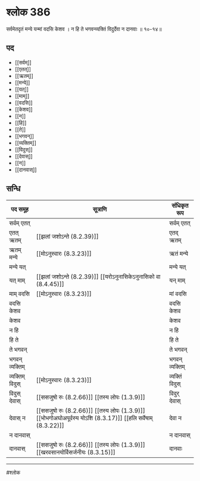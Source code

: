 # श्लोक 386

सर्वमेतदृतं मन्ये यन्मां वदसि केशव ।
न हि ते भगवन्व्यक्तिं विदुर्देवा न दानवाः ॥ १०-१४॥


## पद 

- [[सर्वम्]]
- [[एतत्]]
- [[ऋतम्]]
- [[मन्ये]]
- [[यत्]]
- [[माम्]]
- [[वदसि]]
- [[केशव]]
- [[न]]
- [[हि]]
- [[ते]]
- [[भगवन्]]
- [[व्यक्तिम्]]
- [[विदुस्]]
- [[देवास्]]
- [[न]]
- [[दानवास्]]

## सन्धि

| पद समूह | सूत्राणि | संधिकृत रूप |
| ----- | ----- | ----- |
| सर्वम् एतत् |  | सर्वम् एतत् |
| एतत् ऋतम् |  [[झलां जशोऽन्ते (8.2.39)]] | एतद् ऋतम् |
| ऋतम् मन्ये |  [[मोऽनुस्वारः (8.3.23)]] | ऋतं मन्ये |
| मन्ये यत् |  | मन्ये यत् |
| यत् माम् |  [[झलां जशोऽन्ते (8.2.39)]] [[यरोऽनुनासिकेऽनुनासिको वा (8.4.45)]] | यन् माम् |
| माम् वदसि |  [[मोऽनुस्वारः (8.3.23)]] | मां वदसि |
| वदसि केशव |  | वदसि केशव |
| केशव |  | केशव |
| न हि |  | न हि |
| हि ते |  | हि ते |
| ते भगवन् |  | ते भगवन् |
| भगवन् व्यक्तिम् |  | भगवन् व्यक्तिम् |
| व्यक्तिम् विदुस् |  [[मोऽनुस्वारः (8.3.23)]] | व्यक्तिं विदुस् |
| विदुस् देवास् |  [[ससजुषो रुः (8.2.66)]] [[तस्य लोपः (1.3.9)]] | विदुर् देवास् |
| देवास् न |  [[ससजुषो रुः (8.2.66)]] [[तस्य लोपः (1.3.9)]] [[भोभगोअघोअपूर्वस्य योऽशि (8.3.17)]] [[हलि सर्वेषाम् (8.3.22)]] | देवा न |
| न दानवास् |  | न दानवास् |
| दानवास् |  [[ससजुषो रुः (8.2.66)]] [[तस्य लोपः (1.3.9)]] [[खरवसानयोर्विसर्जनीयः (8.3.15)]] | दानवाः |


---

#श्लोक